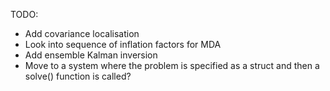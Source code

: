 TODO:

 - Add covariance localisation
 - Look into sequence of inflation factors for MDA
 - Add ensemble Kalman inversion
 - Move to a system where the problem is specified as a struct and then a 
   solve() function is called?
